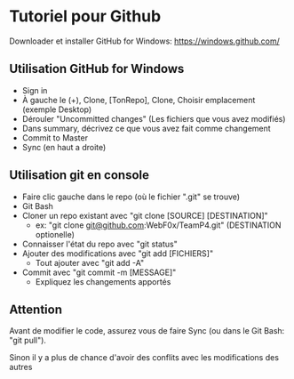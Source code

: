 # Tutoriel pour Github

Downloader et installer GitHub for Windows: https://windows.github.com/

Utilisation GitHub for Windows
------------------------------
- Sign in
- À gauche le (+), Clone, [TonRepo], Clone, Choisir emplacement (exemple Desktop)
- Dérouler "Uncommitted changes" (Les fichiers que vous avez modifiés)
- Dans summary, décrivez ce que vous avez fait comme changement
- Commit to Master
- Sync (en haut a droite)

Utilisation git en console
------------------------------
- Faire clic gauche dans le repo (où le fichier ".git" se trouve)
- Git Bash
- Cloner un repo existant avec "git clone [SOURCE] [DESTINATION]"
  - ex: "git clone git@github.com:WebF0x/TeamP4.git" (DESTINATION optionelle)
- Connaisser l'état du repo avec "git status"
- Ajouter des modifications avec "git add [FICHIERS]"
  - Tout ajouter avec "git add -A"
- Commit avec "git commit -m [MESSAGE]"
  - Expliquez les changements apportés

Attention
---------
Avant de modifier le code, assurez vous de faire Sync (ou dans le Git Bash: "git pull"). 

Sinon il y a plus de chance d'avoir des conflits avec les modifications des autres

